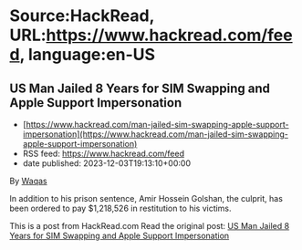 # Source:HackRead, URL:https://www.hackread.com/feed, language:en-US

## US Man Jailed 8 Years for SIM Swapping and Apple Support Impersonation
 - [https://www.hackread.com/man-jailed-sim-swapping-apple-support-impersonation](https://www.hackread.com/man-jailed-sim-swapping-apple-support-impersonation)
 - RSS feed: https://www.hackread.com/feed
 - date published: 2023-12-03T19:13:10+00:00

<p>By <a href="https://www.hackread.com/author/hackread/" rel="nofollow">Waqas</a></p>
<p>In addition to his prison sentence, Amir Hossein Golshan, the culprit, has been ordered to pay $1,218,526 in restitution to his victims.</p>
<p>This is a post from HackRead.com Read the original post: <a href="https://www.hackread.com/man-jailed-sim-swapping-apple-support-impersonation/" rel="nofollow">US Man Jailed 8 Years for SIM Swapping and Apple Support Impersonation</a></p>

